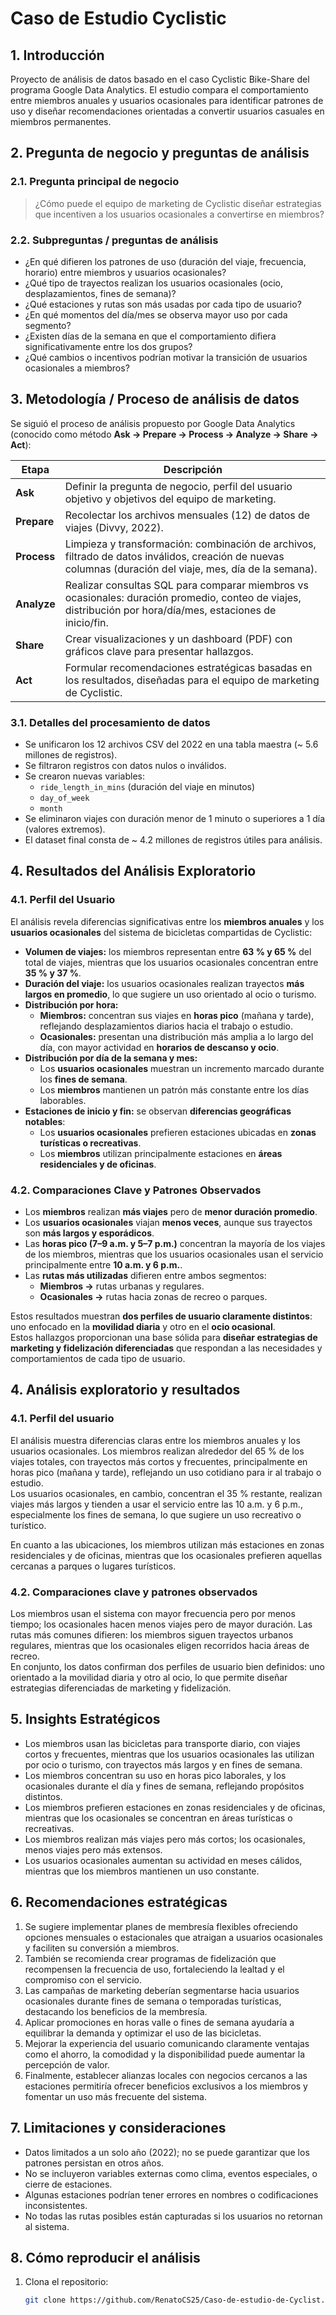 # Caso de Estudio Cyclistic

## 1. Introducción  
Proyecto de análisis de datos basado en el caso Cyclistic Bike-Share del programa Google Data Analytics.
El estudio compara el comportamiento entre miembros anuales y usuarios ocasionales para identificar patrones de uso y diseñar recomendaciones orientadas a convertir usuarios casuales en miembros permanentes.

## 2. Pregunta de negocio y preguntas de análisis

### 2.1. Pregunta principal de negocio  
> ¿Cómo puede el equipo de marketing de Cyclistic diseñar estrategias que incentiven a los usuarios ocasionales a convertirse en miembros?

### 2.2. Subpreguntas / preguntas de análisis  
- ¿En qué difieren los patrones de uso (duración del viaje, frecuencia, horario) entre miembros y usuarios ocasionales?  
- ¿Qué tipo de trayectos realizan los usuarios ocasionales (ocio, desplazamientos, fines de semana)?  
- ¿Qué estaciones y rutas son más usadas por cada tipo de usuario?  
- ¿En qué momentos del día/mes se observa mayor uso por cada segmento?  
- ¿Existen días de la semana en que el comportamiento difiera significativamente entre los dos grupos?  
- ¿Qué cambios o incentivos podrían motivar la transición de usuarios ocasionales a miembros?

## 3. Metodología / Proceso de análisis de datos

Se siguió el proceso de análisis propuesto por Google Data Analytics (conocido como método **Ask → Prepare → Process → Analyze → Share → Act**):

| Etapa     | Descripción |
|-----------|--------------|
| **Ask**     | Definir la pregunta de negocio, perfil del usuario objetivo y objetivos del equipo de marketing. |
| **Prepare** | Recolectar los archivos mensuales (12) de datos de viajes (Divvy, 2022). |
| **Process** | Limpieza y transformación: combinación de archivos, filtrado de datos inválidos, creación de nuevas columnas (duración del viaje, mes, día de la semana). |
| **Analyze** | Realizar consultas SQL para comparar miembros vs ocasionales: duración promedio, conteo de viajes, distribución por hora/día/mes, estaciones de inicio/fin. |
| **Share**   | Crear visualizaciones y un dashboard (PDF) con gráficos clave para presentar hallazgos. |
| **Act**     | Formular recomendaciones estratégicas basadas en los resultados, diseñadas para el equipo de marketing de Cyclistic. |

### 3.1. Detalles del procesamiento de datos

- Se unificaron los 12 archivos CSV del 2022 en una tabla maestra (~ 5.6 millones de registros).  
- Se filtraron registros con datos nulos o inválidos.  
- Se crearon nuevas variables:
  - `ride_length_in_mins` (duración del viaje en minutos)  
  - `day_of_week`  
  - `month`  
- Se eliminaron viajes con duración menor de 1 minuto o superiores a 1 día (valores extremos).  
- El dataset final consta de ~ 4.2 millones de registros útiles para análisis.

## 4. Resultados del Análisis Exploratorio

### 4.1. Perfil del Usuario
El análisis revela diferencias significativas entre los **miembros anuales** y los **usuarios ocasionales** del sistema de bicicletas compartidas de Cyclistic:

- **Volumen de viajes:** los miembros representan entre **63 % y 65 %** del total de viajes, mientras que los usuarios ocasionales concentran entre **35 % y 37 %**.
- **Duración del viaje:** los usuarios ocasionales realizan trayectos **más largos en promedio**, lo que sugiere un uso orientado al ocio o turismo.
- **Distribución por hora:**
  - **Miembros:** concentran sus viajes en **horas pico** (mañana y tarde), reflejando desplazamientos diarios hacia el trabajo o estudio.
  - **Ocasionales:** presentan una distribución más amplia a lo largo del día, con mayor actividad en **horarios de descanso y ocio**.
- **Distribución por día de la semana y mes:**
  - Los **usuarios ocasionales** muestran un incremento marcado durante los **fines de semana**.
  - Los **miembros** mantienen un patrón más constante entre los días laborables.
- **Estaciones de inicio y fin:** se observan **diferencias geográficas notables**:
  - Los **usuarios ocasionales** prefieren estaciones ubicadas en **zonas turísticas o recreativas**.
  - Los **miembros** utilizan principalmente estaciones en **áreas residenciales y de oficinas**.

### 4.2. Comparaciones Clave y Patrones Observados
- Los **miembros** realizan **más viajes** pero de **menor duración promedio**.
- Los **usuarios ocasionales** viajan **menos veces**, aunque sus trayectos son **más largos y esporádicos**.
- Las **horas pico (7–9 a.m. y 5–7 p.m.)** concentran la mayoría de los viajes de los miembros, mientras que los usuarios ocasionales usan el servicio principalmente entre **10 a.m. y 6 p.m.**.
- Las **rutas más utilizadas** difieren entre ambos segmentos:
  - **Miembros →** rutas urbanas y regulares.
  - **Ocasionales →** rutas hacia zonas de recreo o parques.

Estos resultados muestran **dos perfiles de usuario claramente distintos**: 
uno enfocado en la **movilidad diaria** y otro en el **ocio ocasional**.  
Estos hallazgos proporcionan una base sólida para **diseñar estrategias de marketing y fidelización diferenciadas** que respondan a las necesidades y comportamientos de cada tipo de usuario.


## 4. Análisis exploratorio y resultados

### 4.1. Perfil del usuario
El análisis muestra diferencias claras entre los miembros anuales y los usuarios ocasionales. Los miembros realizan alrededor del 65 % de los viajes totales, con trayectos más cortos y frecuentes, principalmente en horas pico (mañana y tarde), reflejando un uso cotidiano para ir al trabajo o estudio.  
Los usuarios ocasionales, en cambio, concentran el 35 % restante, realizan viajes más largos y tienden a usar el servicio entre las 10 a.m. y 6 p.m., especialmente los fines de semana, lo que sugiere un uso recreativo o turístico.  

En cuanto a las ubicaciones, los miembros utilizan más estaciones en zonas residenciales y de oficinas, mientras que los ocasionales prefieren aquellas cercanas a parques o lugares turísticos.

### 4.2. Comparaciones clave y patrones observados
Los miembros usan el sistema con mayor frecuencia pero por menos tiempo; los ocasionales hacen menos viajes pero de mayor duración. Las rutas más comunes difieren: los miembros siguen trayectos urbanos regulares, mientras que los ocasionales eligen recorridos hacia áreas de recreo.  
En conjunto, los datos confirman dos perfiles de usuario bien definidos: uno orientado a la movilidad diaria y otro al ocio, lo que permite diseñar estrategias diferenciadas de marketing y fidelización.


## 5. Insights Estratégicos

- Los miembros usan las bicicletas para transporte diario, con viajes cortos y frecuentes, mientras que los usuarios ocasionales las utilizan por ocio o turismo, con trayectos más largos y en fines de semana.  
- Los miembros concentran su uso en horas pico laborales, y los ocasionales durante el día y fines de semana, reflejando propósitos distintos.  
- Los miembros prefieren estaciones en zonas residenciales y de oficinas, mientras que los ocasionales se concentran en áreas turísticas o recreativas.  
- Los miembros realizan más viajes pero más cortos; los ocasionales, menos viajes pero más extensos.  
- Los usuarios ocasionales aumentan su actividad en meses cálidos, mientras que los miembros mantienen un uso constante.



## 6. Recomendaciones estratégicas

1. Se sugiere implementar planes de membresía flexibles ofreciendo opciones mensuales o estacionales que atraigan a usuarios ocasionales y faciliten su conversión a miembros.  
2. También se recomienda crear programas de fidelización que recompensen la frecuencia de uso, fortaleciendo la lealtad y el compromiso con el servicio.  
3. Las campañas de marketing deberían segmentarse hacia usuarios ocasionales durante fines de semana o temporadas turísticas, destacando los beneficios de la membresía.  
4. Aplicar promociones en horas valle o fines de semana ayudaría a equilibrar la demanda y optimizar el uso de las bicicletas.  
5. Mejorar la experiencia del usuario comunicando claramente ventajas como el ahorro, la comodidad y la disponibilidad puede aumentar la percepción de valor.  
6. Finalmente, establecer alianzas locales con negocios cercanos a las estaciones permitiría ofrecer beneficios exclusivos a los miembros y fomentar un uso más frecuente del sistema.  


## 7. Limitaciones y consideraciones

- Datos limitados a un solo año (2022); no se puede garantizar que los patrones persistan en otros años.  
- No se incluyeron variables externas como clima, eventos especiales, o cierre de estaciones.  
- Algunas estaciones podrían tener errores en nombres o codificaciones inconsistentes.  
- No todas las rutas posibles están capturadas si los usuarios no retornan al sistema.

## 8. Cómo reproducir el análisis

1. Clona el repositorio:  
   ```bash
   git clone https://github.com/RenatoCS25/Caso-de-estudio-de-Cyclist.git

